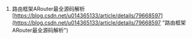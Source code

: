 1. 路由框架ARouter最全源码解析<br>[https://blog.csdn.net/u014365133/article/details/79668597](https://blog.csdn.net/u014365133/article/details/79668597 "路由框架ARouter最全源码解析")